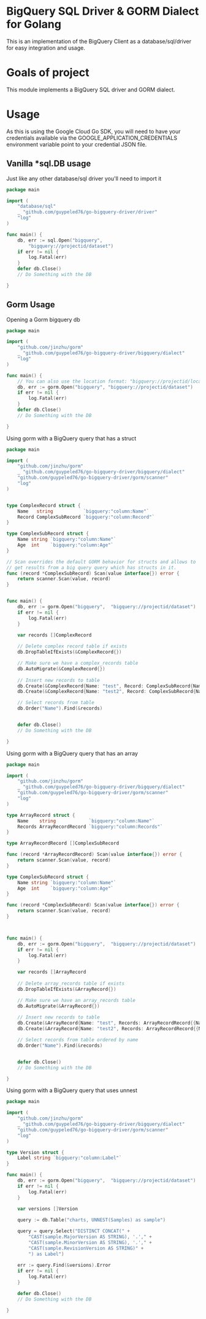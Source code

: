 #  BigQuery SQL Driver & GORM Dialect for Golang
This is an implementation of the BigQuery Client as a database/sql/driver for easy integration and usage.


# Goals of project

This module implements a BigQuery SQL driver and GORM dialect. 

# Usage

As this is using the Google Cloud Go SDK, you will need to have your credentials available
via the GOOGLE_APPLICATION_CREDENTIALS environment variable point to your credential JSON file.

## Vanilla *sql.DB usage

Just like any other database/sql driver you'll need to import it 

```go
package main

import (
    "database/sql"
    _ "github.com/guypeled76/go-bigquery-driver/driver"
    "log"
)

func main() {
    db, err := sql.Open("bigquery", 
        "bigquery://projectid/dataset")
    if err != nil {
        log.Fatal(err)
    }
    defer db.Close() 
    // Do Something with the DB

}
```

## Gorm Usage

Opening a Gorm bigquery db

```go
package main

import (
    "github.com/jinzhu/gorm"
    _ "github.com/guypeled76/go-bigquery-driver/bigquery/dialect"
    "log"
)

func main() {
    // You can also use the location format: "bigquery://projectid/location/dataset"
    db, err := gorm.Open("bigquery", "bigquery://projectid/dataset")
    if err != nil {
        log.Fatal(err)
    }
    defer db.Close() 
    // Do Something with the DB

}
```


Using gorm with a BigQuery query that has a struct

```go
package main

import (
    "github.com/jinzhu/gorm"
    _ "github.com/guypeled76/go-bigquery-driver/bigquery/dialect"
    "github.com/guypeled76/go-bigquery-driver/gorm/scanner"
    "log"
)


type ComplexRecord struct {
	Name   string           `bigquery:"column:Name"`
	Record ComplexSubRecord `bigquery:"column:Record"`
}

type ComplexSubRecord struct {
	Name string `bigquery:"column:Name"`
	Age  int    `bigquery:"column:Age"`
}

// Scan overrides the default GORM behavior for structs and allows to 
// get results from a big query query which has structs in it.
func (record *ComplexSubRecord) Scan(value interface{}) error {
	return scanner.Scan(value, record)
}


func main() {
    db, err := gorm.Open("bigquery",  "bigquery://projectid/dataset")
    if err != nil {
        log.Fatal(err)
    }

    var records []ComplexRecord
    
    // Delete complex record table if exists
    db.DropTableIfExists(&ComplexRecord{})

    // Make sure we have a complex_records table
    db.AutoMigrate(&ComplexRecord{})
    
    // Insert new records to table
    db.Create(&ComplexRecord{Name: "test", Record: ComplexSubRecord{Name: "dd", Age: 1}})
    db.Create(&ComplexRecord{Name: "test2", Record: ComplexSubRecord{Name: "dd2", Age: 444}})

    // Select records from table
    db.Order("Name").Find(&records)


    defer db.Close() 
    // Do Something with the DB

}
```

Using gorm with a BigQuery query that has an array

```go
package main

import (
    "github.com/jinzhu/gorm"
    _ "github.com/guypeled76/go-bigquery-driver/bigquery/dialect"
    "github.com/guypeled76/go-bigquery-driver/gorm/scanner"
    "log"
)

type ArrayRecord struct {
	Name    string            `bigquery:"column:Name"`
	Records ArrayRecordRecord `bigquery:"column:Records"`
}

type ArrayRecordRecord []ComplexSubRecord

func (record *ArrayRecordRecord) Scan(value interface{}) error {
	return scanner.Scan(value, record)
}

type ComplexSubRecord struct {
	Name string `bigquery:"column:Name"`
	Age  int    `bigquery:"column:Age"`
}

func (record *ComplexSubRecord) Scan(value interface{}) error {
	return scanner.Scan(value, record)
}



func main() {
    db, err := gorm.Open("bigquery",  "bigquery://projectid/dataset")
    if err != nil {
        log.Fatal(err)
    }

    var records []ArrayRecord
    
    // Delete array_records table if exists
    db.DropTableIfExists(&ArrayRecord{})

    // Make sure we have an array_records table
    db.AutoMigrate(&ArrayRecord{})
    
    // Insert new records to table
    db.Create(&ArrayRecord{Name: "test", Records: ArrayRecordRecord{{Name: "dd", Age: 1}, {Name: "dd1", Age: 1}}})
    db.Create(&ArrayRecord{Name: "test2", Records: ArrayRecordRecord{{Name: "dd2", Age: 444}, {Name: "dd3", Age: 1}}})

    // Select records from table ordered by name
    db.Order("Name").Find(&records)


    defer db.Close() 
    // Do Something with the DB

}
```

Using gorm with a BigQuery query that uses unnest

```go
package main

import (
    "github.com/jinzhu/gorm"
    _ "github.com/guypeled76/go-bigquery-driver/bigquery/dialect"
    "github.com/guypeled76/go-bigquery-driver/gorm/scanner"
    "log"
)

type Version struct {
	Label string `bigquery:"column:Label"`
}

func main() {
    db, err := gorm.Open("bigquery",  "bigquery://projectid/dataset")
    if err != nil {
        log.Fatal(err)
    }

    var versions []Version
    
    query := db.Table("charts, UNNEST(Samples) as sample")

    query = query.Select("DISTINCT CONCAT(" +
        "CAST(sample.MajorVersion AS STRING), '.'," +
        "CAST(sample.MinorVersion AS STRING), '.'," +
        "CAST(sample.RevisionVersion AS STRING)" +
        ") as Label")
    
    err := query.Find(&versions).Error
    if err != nil {
        log.Fatal(err)
    }

    defer db.Close() 
    // Do Something with the DB

}
```